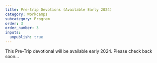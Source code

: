 ```yaml
---
title: Pre-trip Devotions (Available Early 2024)
category: Workcamps
subcategory: Program
order: 3
order_number: 3
inputs:
  unpublish: true
---
```

This Pre-Trip devotional will be available early 2024. Please check back soon…